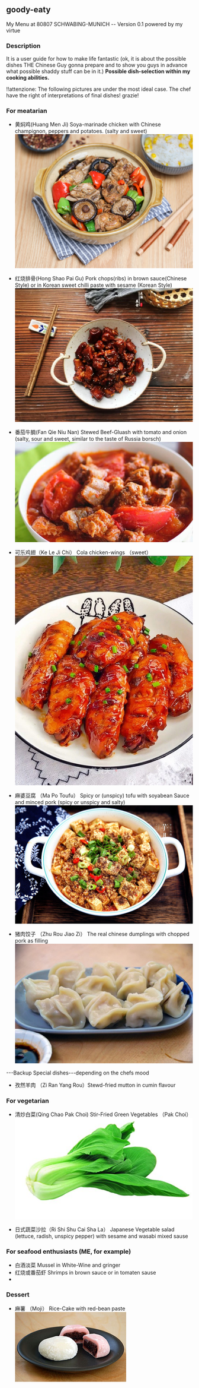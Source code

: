 ## goody-eaty
My Menu at 80807 SCHWABING-MUNICH -- Version 0.1 powered by my virtue
### Description
It is a user guide for how to make life fantastic
(ok, it is about the possible dishes THE Chinese Guy gonna prepare and to show you guys in advance what possible shaddy stuff can be in it.)
**Possible dish-selection within my cooking abilities.**

!!attenzione: The following pictures are under the most ideal case. The chef have the right of interpretations of final dishes! grazie!


### For meatarian 
* 黄焖鸡(Huang Men Ji)       Soya-marinade chicken with Chinese champignon, peppers and potatoes. (salty and sweet)
![Test Image 1](Dishes/HuangMenji.jpeg)
* 红烧排骨(Hong Shao Pai Gu)  Pork chops(ribs) in brown sauce(Chinese Style) or in Korean sweet chilli paste with sesame (Korean Style)
![Test Image 2](Dishes/HongShaoPaiGu.jpeg)

* 番茄牛腩(Fan Qie Niu Nan)  Stewed Beef-Gluash with tomato and onion (salty, sour and sweet, similar to the taste of Russia borsch)
![Test Image 3](Dishes/FanQieNiuNan.jpg)

* 可乐鸡翅（Ke Le Ji Chi）    Cola chicken-wings （sweet）
![Test Image 4](Dishes/KeLeJichi.jpeg)

* 麻婆豆腐 （Ma Po Toufu）    Spicy or (unspicy) tofu with soyabean Sauce and minced pork (spicy or unspicy and salty)
![Test Image 5](Dishes/MaPoToufu.jpeg)

* 猪肉饺子 （Zhu Rou Jiao Zi） The real chinese dumplings with chopped pork as filling
![Test Image 6](Dishes/JiaoZi.jpg)

---Backup Special dishes---depending on the chefs mood
* 孜然羊肉 （Zi Ran Yang Rou）Stewd-fried mutton in cumin flavour


### For vegetarian
* 清炒白菜(Qing Chao Pak Choi) Stir-Fried Green Vegetables （Pak Choi）
![Test Image 7](Dishes/Shanghaiqing.jpg)

* 日式蔬菜沙拉（Ri Shi Shu Cai Sha La） Japanese Vegetable salad (lettuce, radish, unspicy pepper) with sesame and wasabi mixed sause 

### For seafood enthusiasts (ME, for example)
* 白酒淡菜 Mussel in White-Wine and gringer
* 红烧或番茄虾 Shrimps in brown sauce or in tomaten sause
* 

### Dessert
* 麻薯 （Moji） Rice-Cake with red-bean paste
![Test Image 8](Dishes/Moiji.jpg)
